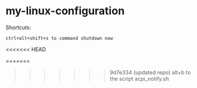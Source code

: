 # my-linux-configuration

Shortcuts:

    ctrl+alt+shift+s to command shutdown now
<<<<<<< HEAD
    
=======

>>>>>>> 9d7e334 (updated repo)
    alt+b to the script acpi_notify.sh
